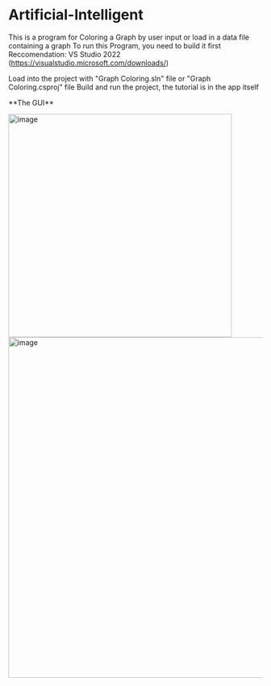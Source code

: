 # Artificial-Intelligent
This is a program for Coloring a Graph by user input or load in a data file containing a graph
To run this Program, you need to build it first
Reccomendation: VS Studio 2022 (https://visualstudio.microsoft.com/downloads/)

Load into the project with "Graph Coloring.sln" file or "Graph Coloring.csproj" file
Build and run the project, the tutorial is in the app itself

<p>**The GUI**</p>


<img width="443" alt="image" src="https://github.com/minhnt227/Artificial-Intelligent/assets/120069588/86b8299b-e7dd-4a6f-91a7-e01f8d9ce435">

<img width="676" alt="image" src="https://github.com/minhnt227/Artificial-Intelligent/assets/120069588/b1a98175-0778-4c98-afd2-514d75b98417">
